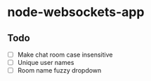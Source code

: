 # node-websockets-app

## Todo
- [ ] Make chat room case insensitive
- [ ] Unique user names
- [ ] Room name fuzzy dropdown
